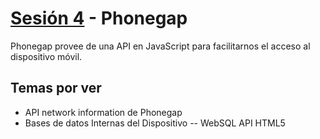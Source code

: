 [Sesión 4](http://www.cenet.mx/) - Phonegap
==================================================

Phonegap provee de una API en JavaScript para facilitarnos el acceso al dispositivo móvil.

Temas por ver
--------------------------------------

- API network information de Phonegap
- Bases de datos Internas del Dispositivo
-- WebSQL API HTML5